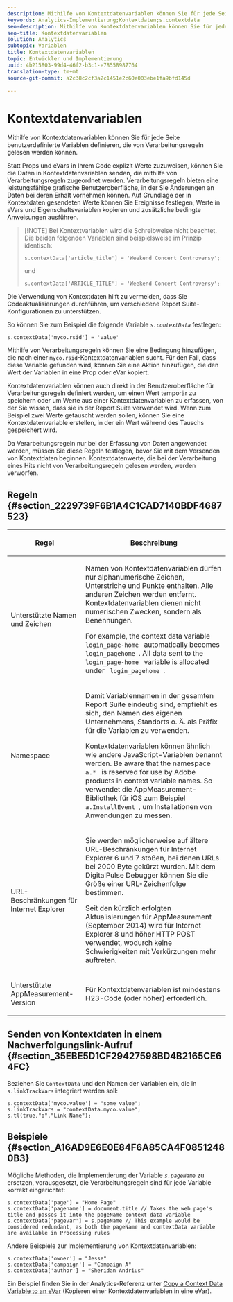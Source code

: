 ```yaml
---
description: Mithilfe von Kontextdatenvariablen können Sie für jede Seite benutzerdefinierte Variablen definieren, die von Verarbeitungsregeln gelesen werden können.
keywords: Analytics-Implementierung;Kontextdaten;s.contextdata
seo-description: Mithilfe von Kontextdatenvariablen können Sie für jede Seite benutzerdefinierte Variablen definieren, die von Verarbeitungsregeln gelesen werden können.
seo-title: Kontextdatenvariablen
solution: Analytics
subtopic: Variablen
title: Kontextdatenvariablen
topic: Entwickler und Implementierung
uuid: 4b215803-99d4-46f2-b3c1-e78558987764
translation-type: tm+mt
source-git-commit: a2c38c2cf3a2c1451e2c60e003ebe1fa9bfd145d

---
```



# Kontextdatenvariablen

Mithilfe von Kontextdatenvariablen können Sie für jede Seite benutzerdefinierte Variablen definieren, die von Verarbeitungsregeln gelesen werden können.

Statt Props und eVars in Ihrem Code explizit Werte zuzuweisen, können Sie die Daten in Kontextdatenvariablen senden, die mithilfe von Verarbeitungsregeln zugeordnet werden. Verarbeitungsregeln bieten eine leistungsfähige grafische Benutzeroberfläche, in der Sie Änderungen an Daten bei deren Erhalt vornehmen können. Auf Grundlage der in Kontextdaten gesendeten Werte können Sie Ereignisse festlegen, Werte in eVars und Eigenschaftsvariablen kopieren und zusätzliche bedingte Anweisungen ausführen.

> [!NOTE] Bei Kontextvariablen wird die Schreibweise nicht beachtet. Die beiden folgenden Variablen sind beispielsweise im Prinzip identisch:
>```
>s.contextData['article_title'] = 'Weekend Concert Controversy'; 
>```
>und
>```
>s.contextData['ARTICLE_TITLE'] = 'Weekend Concert Controversy';
>```

Die Verwendung von Kontextdaten hilft zu vermeiden, dass Sie Codeaktualisierungen durchführen, um verschiedene Report Suite-Konfigurationen zu unterstützen.

So können Sie zum Beispiel die folgende Variable *`s.contextData`* festlegen:

```
s.contextData['myco.rsid'] = 'value'
```

Mithilfe von Verarbeitungsregeln können Sie eine Bedingung hinzufügen, die nach einer `myco.rsid`-Kontextdatenvariablen sucht. Für den Fall, dass diese Variable gefunden wird, können Sie eine Aktion hinzufügen, die den Wert der Variablen in eine Prop oder eVar kopiert.

Kontextdatenvariablen können auch direkt in der Benutzeroberfläche für Verarbeitungsregeln definiert werden, um einen Wert temporär zu speichern oder um Werte aus einer Kontextdatenvariablen zu erfassen, von der Sie wissen, dass sie in der Report Suite verwendet wird. Wenn zum Beispiel zwei Werte getauscht werden sollen, können Sie eine Kontextdatenvariable erstellen, in der ein Wert während des Tauschs gespeichert wird.

Da Verarbeitungsregeln nur bei der Erfassung von Daten angewendet werden, müssen Sie diese Regeln festlegen, bevor Sie mit dem Versenden von Kontextdaten beginnen. Kontextdatenwerte, die bei der Verarbeitung eines Hits nicht von Verarbeitungsregeln gelesen werden, werden verworfen.

## Regeln {#section_2229739F6B1A4C1CAD7140BDF4687523}

<table id="table_4433A32A952340699B189CAEAF158B06"> 
 <thead> 
  <tr> 
   <th colname="col1" class="entry"> <p>Regel </p> </th> 
   <th colname="col2" class="entry"> <p>Beschreibung </p> </th> 
  </tr> 
 </thead>
 <tbody> 
  <tr> 
   <td colname="col1"> <p>Unterstützte Namen und Zeichen </p> </td> 
   <td colname="col2"> <p>Namen von Kontextdatenvariablen dürfen nur alphanumerische Zeichen, Unterstriche und Punkte enthalten. Alle anderen Zeichen werden entfernt. Kontextdatenvariablen dienen nicht numerischen Zwecken, sondern als Benennungen. </p> <p>For example, the context data variable <code> login_page-home </code> automatically becomes <code> login_pagehome </code>. All data sent to the <code> login_page-home </code> variable is allocated under <code> login_pagehome </code>. </p> </td> 
  </tr> 
  <tr> 
   <td colname="col1"> <p>Namespace </p> </td> 
   <td colname="col2"> <p>Damit Variablennamen in der gesamten Report Suite eindeutig sind, empfiehlt es sich, den Namen des eigenen Unternehmens, Standorts o. Ä. als Präfix für die Variablen zu verwenden. </p> <p>Kontextdatenvariablen können ähnlich wie andere JavaScript-Variablen benannt werden. Be aware that the namespace <code> a.* </code> is reserved for use by Adobe products in context variable names. So verwendet die AppMeasurement-Bibliothek für iOS zum Beispiel <code> a.InstallEvent </code>, um Installationen von Anwendungen zu messen. </p> </td> 
  </tr> 
  <tr> 
   <td colname="col1"> <p>URL-Beschränkungen für Internet Explorer </p> </td> 
   <td colname="col2"> <p>Sie werden möglicherweise auf ältere URL-Beschränkungen für Internet Explorer 6 und 7 stoßen, bei denen URLs bei 2000 Byte gekürzt wurden. Mit dem <span class="keyword">DigitalPulse Debugger</span> können Sie die Größe einer URL-Zeichenfolge bestimmen. </p> <p>Seit den kürzlich erfolgten Aktualisierungen für AppMeasurement (September 2014) wird für Internet Explorer 8 und höher HTTP POST verwendet, wodurch keine Schwierigkeiten mit Verkürzungen mehr auftreten. </p> </td> 
  </tr> 
  <tr> 
   <td colname="col1"> <p>Unterstützte AppMeasurement-Version </p> </td> 
   <td colname="col2"> <p>Für Kontextdatenvariablen ist mindestens H23-Code (oder höher) erforderlich. </p> </td> 
  </tr> 
 </tbody> 
</table>

## Senden von Kontextdaten in einem Nachverfolgungslink-Aufruf {#section_35EBE5D1CF29427598BD4B2165CE64FC}

Beziehen Sie `ContextData` und den Namen der Variablen ein, die in `s.linkTrackVars` integriert werden soll:

```
s.contextData['myco.value'] = "some value"; 
s.linkTrackVars = "contextData.myco.value"; 
s.tl(true,"o","Link Name"); 
```

## Beispiele {#section_A16AD9E6E0E84F6A85CA4F08512480B3}

Mögliche Methoden, die Implementierung der Variable *`s.pageName`* zu ersetzen, vorausgesetzt, die Verarbeitungsregeln sind für jede Variable korrekt eingerichtet:

```
s.contextData['page'] = "Home Page" 
s.contextData['pagename'] = document.title // Takes the web page's title and passes it into the pageName context data variable 
s.contextData['pagevar'] = s.pageName // This example would be considered redundant, as both the pageName and contextData variable are available in Processing rules
```

Andere Beispiele zur Implementierung von Kontextdatenvariablen:

```
s.contextData['owner'] = "Jesse" 
s.contextData['campaign'] = "Campaign A" 
s.contextData['author'] = "Sheridan Andrius"
```

Ein Beispiel finden Sie in der Analytics-Referenz unter [Copy a Context Data Variable to an eVar](https://marketing.adobe.com/resources/help/en_US/reference/processing_rules_copy_context_data.html) (Kopieren einer Kontextdatenvariablen in eine eVar).
